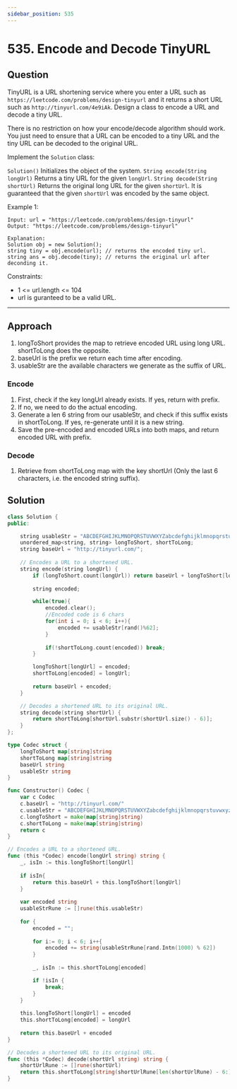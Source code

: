```yaml
---
sidebar_position: 535
---
```


# 535. Encode and Decode TinyURL

## Question 
TinyURL is a URL shortening service where you enter a URL such as `https://leetcode.com/problems/design-tinyurl` and it returns a short URL such as `http://tinyurl.com/4e9iAk`. Design a class to encode a URL and decode a tiny URL.

There is no restriction on how your encode/decode algorithm should work. You just need to ensure that a URL can be encoded to a tiny URL and the tiny URL can be decoded to the original URL.

Implement the `Solution` class:

`Solution()` Initializes the object of the system.
`String encode(String longUrl)` Returns a tiny URL for the given `longUrl`.
`String decode(String shortUrl)` Returns the original long URL for the given `shortUrl`. It is guaranteed that the given `shortUrl` was encoded by the same object.

Example 1:
```
Input: url = "https://leetcode.com/problems/design-tinyurl"
Output: "https://leetcode.com/problems/design-tinyurl"

Explanation:
Solution obj = new Solution();
string tiny = obj.encode(url); // returns the encoded tiny url.
string ans = obj.decode(tiny); // returns the original url after deconding it.
```

Constraints:
- 1 <= url.length <= 104
- url is guranteed to be a valid URL.

---

## Approach
1. longToShort provides the map to retrieve encoded URL using long URL. shortToLong does the opposite.
2. baseUrl is the prefix we return each time after encoding.
3. usableStr are the available characters we generate as the suffix of URL.

### Encode
1. First, check if the key longUrl already exists. If yes, return with prefix.
2. If no, we need to do the actual encoding.
3. Generate a len 6 string from our usableStr, and check if this suffix exists in shortToLong. If yes, re-generate until it is a new string.
4. Save the pre-encoded and encoded URLs into both maps, and return encoded URL with prefix.

### Decode
1. Retrieve from shortToLong map with the key shortUrl (Only the last 6 characters, i.e. the encoded string suffix).

## Solution

```cpp
class Solution {
public:

    string usableStr = "ABCDEFGHIJKLMNOPQRSTUVWXYZabcdefghijklmnopqrstuvwxyz0123456789";
    unordered_map<string, string> longToShort, shortToLong;
    string baseUrl = "http://tinyurl.com/";
    
    // Encodes a URL to a shortened URL.
    string encode(string longUrl) {
        if (longToShort.count(longUrl)) return baseUrl + longToShort[longUrl];
        
        string encoded;

        while(true){
            encoded.clear();
            //Encoded code is 6 chars
            for(int i = 0; i < 6; i++){
                encoded += usableStr[rand()%62];
            }
            
            if(!shortToLong.count(encoded)) break;
        }

        longToShort[longUrl] = encoded;
        shortToLong[encoded] = longUrl;
              
        return baseUrl + encoded;
    }

    // Decodes a shortened URL to its original URL.
    string decode(string shortUrl) {
        return shortToLong[shortUrl.substr(shortUrl.size() - 6)];
    }
};
```

```go
type Codec struct {
    longToShort map[string]string
    shortToLong map[string]string
    baseUrl string
    usableStr string
}

func Constructor() Codec {
    var c Codec
    c.baseUrl = "http://tinyurl.com/"
    c.usableStr = "ABCDEFGHIJKLMNOPQRSTUVWXYZabcdefghijklmnopqrstuvwxyz0123456789"
    c.longToShort = make(map[string]string)
    c.shortToLong = make(map[string]string)
    return c
}

// Encodes a URL to a shortened URL.
func (this *Codec) encode(longUrl string) string {
    _, isIn := this.longToShort[longUrl]
    
    if isIn{
        return this.baseUrl + this.longToShort[longUrl]
    }
    
    var encoded string
    usableStrRune := []rune(this.usableStr)
    
    for {
        encoded = "";
        
        for i:= 0; i < 6; i++{
            encoded += string(usableStrRune[rand.Intn(1000) % 62])
        }
        
        _, isIn := this.shortToLong[encoded]

        if !isIn {
            break;
        }
    }
    
    this.longToShort[longUrl] = encoded
    this.shortToLong[encoded] = longUrl
    
    return this.baseUrl + encoded
}

// Decodes a shortened URL to its original URL.
func (this *Codec) decode(shortUrl string) string {
    shortUrlRune := []rune(shortUrl)
    return this.shortToLong[string(shortUrlRune[len(shortUrlRune) - 6:])]
}
```